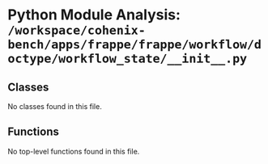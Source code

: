 # Python Module Analysis: `/workspace/cohenix-bench/apps/frappe/frappe/workflow/doctype/workflow_state/__init__.py`

## Classes

No classes found in this file.


## Functions

No top-level functions found in this file.
